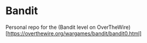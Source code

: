 # Bandit
Personal repo for the (Bandit level on OverTheWire)[https://overthewire.org/wargames/bandit/bandit0.html]
